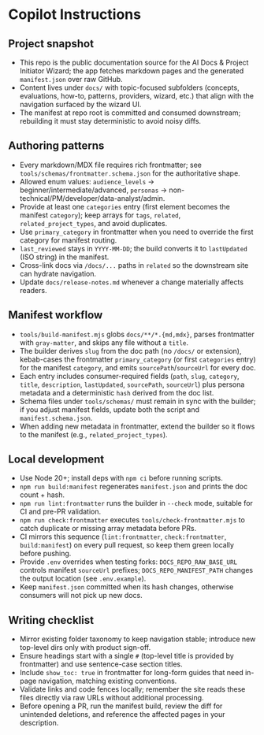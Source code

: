 # Copilot Instructions

## Project snapshot
- This repo is the public documentation source for the AI Docs & Project Initiator Wizard; the app fetches markdown pages and the generated `manifest.json` over raw GitHub.
- Content lives under `docs/` with topic-focused subfolders (concepts, evaluations, how-to, patterns, providers, wizard, etc.) that align with the navigation surfaced by the wizard UI.
- The manifest at repo root is committed and consumed downstream; rebuilding it must stay deterministic to avoid noisy diffs.

## Authoring patterns
- Every markdown/MDX file requires rich frontmatter; see `tools/schemas/frontmatter.schema.json` for the authoritative shape.
- Allowed enum values: `audience_levels` → beginner/intermediate/advanced, `personas` → non-technical/PM/developer/data-analyst/admin.
- Provide at least one `categories` entry (first element becomes the manifest `category`); keep arrays for `tags`, `related`, `related_project_types`, and avoid duplicates.
- Use `primary_category` in frontmatter when you need to override the first category for manifest routing.
- `last_reviewed` stays in `YYYY-MM-DD`; the build converts it to `lastUpdated` (ISO string) in the manifest.
- Cross-link docs via `/docs/...` paths in `related` so the downstream site can hydrate navigation.
- Update `docs/release-notes.md` whenever a change materially affects readers.

## Manifest workflow
- `tools/build-manifest.mjs` globs `docs/**/*.{md,mdx}`, parses frontmatter with `gray-matter`, and skips any file without a `title`.
- The builder derives `slug` from the doc path (no `/docs/` or extension), kebab-cases the frontmatter `primary_category` (or first `categories` entry) for the manifest `category`, and emits `sourcePath`/`sourceUrl` for every doc.
- Each entry includes consumer-required fields (`path`, `slug`, `category`, `title`, `description`, `lastUpdated`, `sourcePath`, `sourceUrl`) plus persona metadata and a deterministic `hash` derived from the doc list.
- Schema files under `tools/schemas/` must remain in sync with the builder; if you adjust manifest fields, update both the script and `manifest.schema.json`.
- When adding new metadata in frontmatter, extend the builder so it flows to the manifest (e.g., `related_project_types`).

## Local development
- Use Node 20+; install deps with `npm ci` before running scripts.
- `npm run build:manifest` regenerates `manifest.json` and prints the doc count + hash.
- `npm run lint:frontmatter` runs the builder in `--check` mode, suitable for CI and pre-PR validation.
- `npm run check:frontmatter` executes `tools/check-frontmatter.mjs` to catch duplicate or missing array metadata before PRs.
- CI mirrors this sequence (`lint:frontmatter`, `check:frontmatter`, `build:manifest`) on every pull request, so keep them green locally before pushing.
- Provide `.env` overrides when testing forks: `DOCS_REPO_RAW_BASE_URL` controls manifest `sourceUrl` prefixes; `DOCS_REPO_MANIFEST_PATH` changes the output location (see `.env.example`).
- Keep `manifest.json` committed when its hash changes, otherwise consumers will not pick up new docs.

## Writing checklist
- Mirror existing folder taxonomy to keep navigation stable; introduce new top-level dirs only with product sign-off.
- Ensure headings start with a single `#` (top-level title is provided by frontmatter) and use sentence-case section titles.
- Include `show_toc: true` in frontmatter for long-form guides that need in-page navigation, matching existing conventions.
- Validate links and code fences locally; remember the site reads these files directly via raw URLs without additional processing.
- Before opening a PR, run the manifest build, review the diff for unintended deletions, and reference the affected pages in your description.
